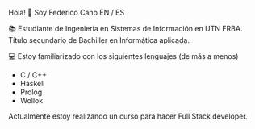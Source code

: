 Hola! 👋 Soy Federico Cano EN / ES

📚 Estudiante de Ingeniería en Sistemas de Información en UTN FRBA. Título secundario de Bachiller en Informática aplicada.

💻 Estoy familiarizado con los siguientes lenguajes (de más a menos)
  - C / C++
  - Haskell
  - Prolog
  - Wollok
  
  Actualmente estoy realizando un curso para hacer Full Stack developer.

<!---
FV-Cano/FV-Cano is a ✨ special ✨ repository because its `README.md` (this file) appears on your GitHub profile.
You can click the Preview link to take a look at your changes.
--->
